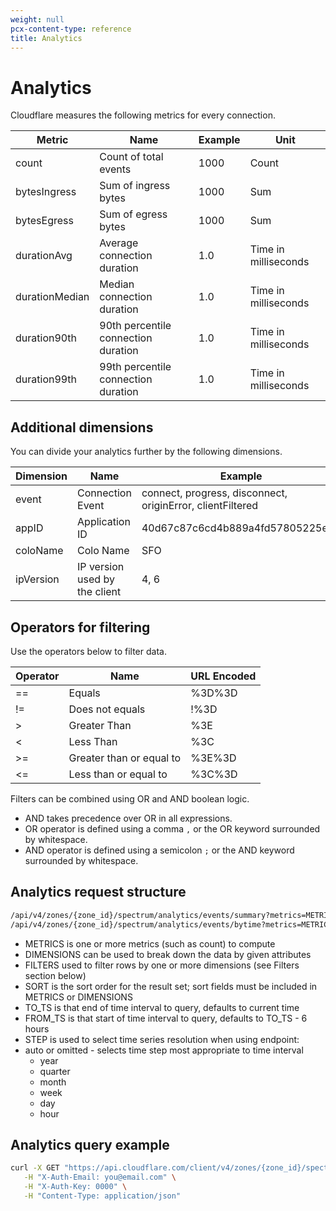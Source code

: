 ```yaml
---
weight: null
pcx-content-type: reference
title: Analytics
---
```


# Analytics

Cloudflare measures the following metrics for every connection.

<TableWrap>

| Metric         | Name                                | Example | Unit                 |
| -------------- | ----------------------------------- | ------- | -------------------- |
| count          | Count of total events               | 1000    | Count                |
| bytesIngress   | Sum of ingress bytes                | 1000    | Sum                  |
| bytesEgress    | Sum of egress bytes                 | 1000    | Sum                  |
| durationAvg    | Average connection duration         | 1.0     | Time in milliseconds |
| durationMedian | Median connection duration          | 1.0     | Time in milliseconds |
| duration90th   | 90th percentile connection duration | 1.0     | Time in milliseconds |
| duration99th   | 99th percentile connection duration | 1.0     | Time in milliseconds |

</TableWrap>

## Additional dimensions

You can divide your analytics further by the following dimensions.

<TableWrap>

| Dimension | Name                          | Example                                                    |
| --------- | ----------------------------- | ---------------------------------------------------------- |
| event     | Connection Event              | connect, progress, disconnect, originError, clientFiltered |
| appID     | Application ID                | 40d67c87c6cd4b889a4fd57805225e85                           |
| coloName  | Colo Name                     | SFO                                                        |
| ipVersion | IP version used by the client | 4, 6                                                       |

</TableWrap>

## Operators for filtering

Use the operators below to filter data.

<TableWrap>

| Operator | Name                     | URL Encoded |
| -------- | ------------------------ | ----------- |
| ==       | Equals                   | %3D%3D      |
| !=       | Does not equals          | !%3D        |
| >        | Greater Than             | %3E         |
| <        | Less Than                | %3C         |
| >=       | Greater than or equal to | %3E%3D      |
| <=       | Less than or equal to    | %3C%3D      |

</TableWrap>

Filters can be combined using OR and AND boolean logic.

- AND takes precedence over OR in all expressions.
- OR operator is defined using a comma `,` or the OR keyword surrounded by whitespace.
- AND operator is defined using a semicolon `;` or the AND keyword surrounded by whitespace.

## Analytics request structure

```txt
/api/v4/zones/{zone_id}/spectrum/analytics/events/summary?metrics=METRICS&dimensions=DIMENSIONS&filters=FILTERS&since=FROM_TS&sort=SORT&until=TO_TS&limit=LIMIT
/api/v4/zones/{zone_id}/spectrum/analytics/events/bytime?metrics=METRICS&dimensions=DIMENSIONS&filters=FILTERS&since=FROM_TS&sort=SORT&until=TO_TS&limit=LIMIT
```

- METRICS is one or more metrics (such as count) to compute
- DIMENSIONS can be used to break down the data by given attributes
- FILTERS used to filter rows by one or more dimensions (see Filters section below)
- SORT is the sort order for the result set; sort fields must be included in METRICS or DIMENSIONS
- TO_TS is that end of time interval to query, defaults to current time
- FROM_TS is that start of time interval to query, defaults to TO_TS - 6 hours
- STEP is used to select time series resolution when using endpoint:
- auto or omitted - selects time step most appropriate to time interval
  - year
  - quarter
  - month
  - week
  - day
  - hour

## Analytics query example

```bash
curl -X GET "https://api.cloudflare.com/client/v4/zones/{zone_id}/spectrum/analytics/events/summary?metrics=count&dimensions=event,appID&since=2018-01-01T16:57:00Z" \
   -H "X-Auth-Email: you@email.com" \
   -H "X-Auth-Key: 0000" \
   -H "Content-Type: application/json"
```
